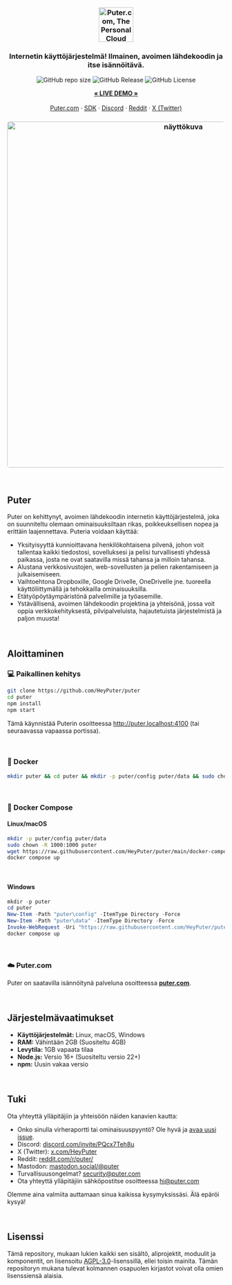 <h3 align="center"><img width="80" alt="Puter.com, The Personal Cloud Computer: All your files, apps, and games in one place accessible from anywhere at any time." src="https://assets.puter.site/puter-logo.png"></h3>
<h3 align="center">Internetin käyttöjärjestelmä! Ilmainen, avoimen lähdekoodin ja itse isännöitävä.</h3>

<p align="center">
    <img alt="GitHub repo size" src="https://img.shields.io/github/repo-size/HeyPuter/puter"> <img alt="GitHub Release" src="https://img.shields.io/github/v/release/HeyPuter/puter?label=viimeisin%20versio"> <img alt="GitHub License" src="https://img.shields.io/github/license/HeyPuter/puter">
</p>
<p align="center">
    <a href="https://puter.com/"><strong>« LIVE DEMO »</strong></a>
    <br />
    <br />
    <a href="https://puter.com">Puter.com</a>
    ·
    <a href="https://docs.puter.com" target="_blank">SDK</a>
    ·
    <a href="https://discord.com/invite/PQcx7Teh8u">Discord</a>
    ·
    <a href="https://reddit.com/r/puter">Reddit</a>
    ·
    <a href="https://twitter.com/HeyPuter">X (Twitter)</a>
</p>

<h3 align="center"><img width="800" style="border-radius:5px;" alt="näyttökuva" src="https://assets.puter.site/puter.com-screenshot-3.webp"></h3>

<br/>

## Puter

Puter on kehittynyt, avoimen lähdekoodin internetin käyttöjärjestelmä, joka on suunniteltu olemaan ominaisuuksiltaan rikas, poikkeuksellisen nopea ja erittäin laajennettava. Puteria voidaan käyttää:

- Yksityisyyttä kunnioittavana henkilökohtaisena pilvenä, johon voit tallentaa kaikki tiedostosi, sovelluksesi ja pelisi turvallisesti yhdessä paikassa, josta ne ovat saatavilla missä tahansa ja milloin tahansa.
- Alustana verkkosivustojen, web-sovellusten ja pelien rakentamiseen ja julkaisemiseen.
- Vaihtoehtona Dropboxille, Google Drivelle, OneDrivelle jne. tuoreella käyttöliittymällä ja tehokkailla ominaisuuksilla.
- Etätyöpöytäympäristönä palvelimille ja työasemille.
- Ystävällisenä, avoimen lähdekoodin projektina ja yhteisönä, jossa voit oppia verkkokehityksestä, pilvipalveluista, hajautetuista järjestelmistä ja paljon muusta!

<br/>

## Aloittaminen


### 💻 Paikallinen kehitys

```bash
git clone https://github.com/HeyPuter/puter
cd puter
npm install
npm start
```

Tämä käynnistää Puterin osoitteessa http://puter.localhost:4100 (tai seuraavassa vapaassa portissa).

<br/>

### 🐳 Docker


```bash
mkdir puter && cd puter && mkdir -p puter/config puter/data && sudo chown -R 1000:1000 puter && docker run --rm -p 4100:4100 -v `pwd`/puter/config:/etc/puter -v `pwd`/puter/data:/var/puter  ghcr.io/heyputer/puter
```

<br/>


### 🐙 Docker Compose


#### Linux/macOS
```bash
mkdir -p puter/config puter/data
sudo chown -R 1000:1000 puter
wget https://raw.githubusercontent.com/HeyPuter/puter/main/docker-compose.yml
docker compose up
```
<br/>

#### Windows


```powershell
mkdir -p puter
cd puter
New-Item -Path "puter\config" -ItemType Directory -Force
New-Item -Path "puter\data" -ItemType Directory -Force
Invoke-WebRequest -Uri "https://raw.githubusercontent.com/HeyPuter/puter/main/docker-compose.yml" -OutFile "docker-compose.yml"
docker compose up
```
<br/>

### ☁️ Puter.com

Puter on saatavilla isännöitynä palveluna osoitteessa [**puter.com**](https://puter.com).

<br/>

## Järjestelmävaatimukset

- **Käyttöjärjestelmät:** Linux, macOS, Windows
- **RAM:** Vähintään 2GB (Suositeltu 4GB)
- **Levytila:** 1GB vapaata tilaa
- **Node.js:** Versio 16+ (Suositeltu versio 22+)
- **npm:** Uusin vakaa versio

<br/>

## Tuki

Ota yhteyttä ylläpitäjiin ja yhteisöön näiden kanavien kautta:

- Onko sinulla virheraportti tai ominaisuuspyyntö? Ole hyvä ja [avaa uusi issue](https://github.com/HeyPuter/puter/issues/new/choose).
- Discord: [discord.com/invite/PQcx7Teh8u](https://discord.com/invite/PQcx7Teh8u)
- X (Twitter): [x.com/HeyPuter](https://x.com/HeyPuter)
- Reddit: [reddit.com/r/puter/](https://www.reddit.com/r/puter/)
- Mastodon: [mastodon.social/@puter](https://mastodon.social/@puter)
- Turvallisuusongelmat? [security@puter.com](mailto:security@puter.com)
- Ota yhteyttä ylläpitäjiin sähköpostitse osoitteessa [hi@puter.com](mailto:hi@puter.com)

Olemme aina valmiita auttamaan sinua kaikissa kysymyksissäsi. Älä epäröi kysyä!

<br/>


##  Lisenssi

Tämä repository, mukaan lukien kaikki sen sisältö, aliprojektit, moduulit ja komponentit, on lisensoitu [AGPL-3.0](https://github.com/HeyPuter/puter/blob/main/LICENSE.txt)-lisenssillä, ellei toisin mainita. Tämän repositoryn mukana tulevat kolmannen osapuolen kirjastot voivat olla omien lisenssiensä alaisia.

<br/>

